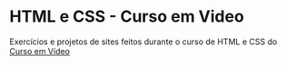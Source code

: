 # HTML e CSS - Curso em Video
 Exercícios e projetos de sites feitos durante o curso de HTML e CSS do [Curso em Vídeo](https://www.cursoemvideo.com/)
